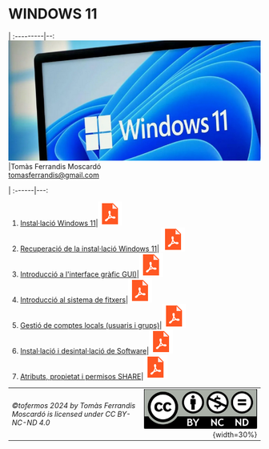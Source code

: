 # WINDOWS 11
 | 
:---------|--:
![](recursos/windows11.png)|Tomàs Ferrandis Moscardó<br>tomasferrandis@gmail.com <br>
 
 |
:------|---:
1. [Instal·lació Windows 11](manteniment/instalar.md)|[![](recursos/iconopdf.png)](manteniment/instalar.pdf)
2. [Recuperació de la instal·lació Windows 11](manteniment/recuperar.md)|  [![](recursos/iconopdf.png)](manteniment/recuperar.pdf)
3. [Introducció a l'interface gràfic GUI)](interfaces/interfaces.md)|[![](recursos/iconopdf.png)](interfaces/interfaces.pdf)
4. [Introducció al sistema de fitxers](sf/fitxers.md)|[![](recursos/iconopdf.png)](sf/fitxers.pdf)
5. [Gestió de comptes locals (usuaris i grups)](gestions/comptesLocals.md)|[![](recursos/iconopdf.png)](gestions/comptesLocals.pdf)
6. [Instal·lació i desintal·lació de Software](software/software.md)|[![](recursos/iconopdf.png)](software/software.pdf)
7. [Atributs, propietat i permisos SHARE](gestions/permisos.md)|[![](recursos/iconopdf.png)](gestions/permisos.pdf)



|||
|:------|--:|
|*©tofermos 2024 by Tomàs Ferrandis Moscardó is licensed under CC BY-NC-ND 4.0*|![](recursos/CC_BY-NC-ND.png){width=30%}|

